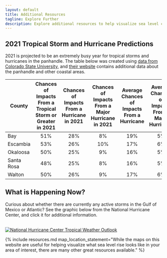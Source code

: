 ```yaml
---
layout: default
title: Additional Resources
tagline: Explore Further
description: Explore additional resources to help visualize sea level changes and impacts to areas you care about.
---
```


## 2021 Tropical Storm and Hurricane Predictions

2021 is projected to be an extremely busy year for tropical storms and hurricanes in the panhandle. The table below was created using [data from Colorado State University](https://tropical.colostate.edu/resources.html), and [their website](https://tropical.colostate.edu/resources.html) contains additional data about the panhandle and other coastal areas.

| County     | Chances of Impacts From a Tropical Storm or Greater in 2021 | Chances of Impacts From a Hurricane in 2021 | Chances of Impacts From a Major Hurricane in 2021 | Average Chances of Impacts From a Hurricane | Average Chances of Impacts From a Major Hurricane |
|------------|:-----------------------------------------------------------:|:-------------------------------------------:|:-------------------------------------------------:|:-------------------------------------------:|:-------------------------------------------------:|
| Bay        |                                                         51% |                                         28% |                                                8% |                                         19% |                                                5% |
| Escambia   |                                                         53% |                                         26% |                                               10% |                                         17% |                                                6% |
| Okaloosa   |                                                         50% |                                         25% |                                                9% |                                         16% |                                                5% |
| Santa Rosa |                                                         48% |                                         25% |                                                8% |                                         16% |                                                5% |
| Walton     |                                                         50% |                                         26% |                                                9% |                                         17% |                                                6% |

## What is Happening Now?

Curious about whether there are currently any active storms in the Gulf of Mexico or Atlantic? See the graphic below from the National Hurricane Center, and click it for additional information.

<br>
<a href="https://www.nhc.noaa.gov/text/MIATWDAT.shtml"> <img src="https://www.nhc.noaa.gov/xgtwo/two_atl_5d0.png" alt="National Hurricane Center Tropical Weather Outlook" class="preview-image"/></a>

{% include resources.md map_location_statement="While the maps on this website are useful for helping visualize what sea level rise looks like in your area of interest, there are many other great resources available." %}

